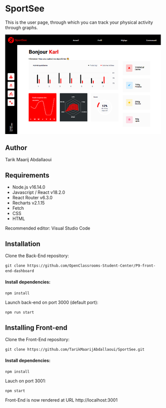 # SportSee

This is the user page, through which you can track your physical activity through graphs.

![Screeshot](./src/assets/capture.png)

## Author
Tarik Maarij Abdallaoui


## Requirements

- Node.js v16.14.0
- Javascript / React v18.2.0
- React Router v6.3.0
- Recharts v2.1.15
- Fetch
- CSS
- HTML

Recommended editor: Visual Studio Code

## Installation

Clone the Back-End repository:

`git clone https://github.com/OpenClassrooms-Student-Center/P9-front-end-dashboard`

#### Install dependencies:

`npm install`

Launch back-end on port 3000 (default port):

`npm run start`

## Installing Front-end

Clone the Front-End repository:

`git clone https://github.com/TarikMaarijAbdallaoui/SportSee.git`

#### Install dependencies:

`npm install`

Lauch on port 3001:

`npm start`

Front-End is now rendered at URL http://localhost:3001
